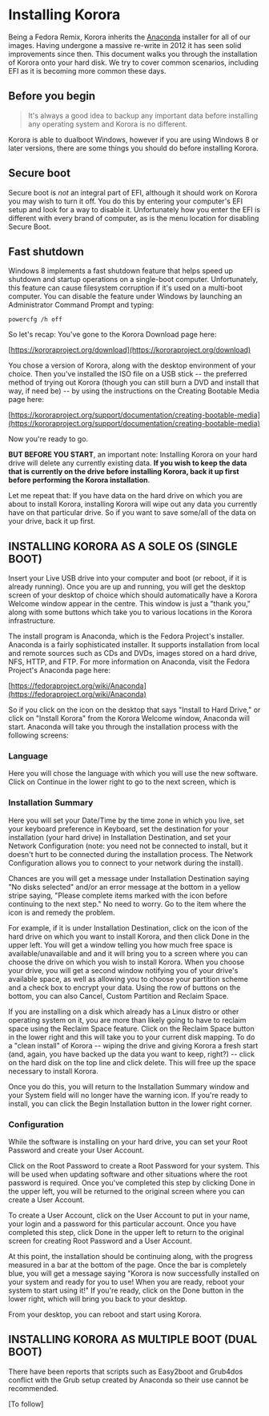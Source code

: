 # Installing Korora

Being a Fedora Remix, Korora inherits the [Anaconda](https://fedoraproject.org/wiki/Anaconda) installer for all of our images. Having undergone a massive re-write in 2012 it has seen solid improvements since then. This document walks you through the installation of Korora onto your hard disk. We try to cover common scenarios, including EFI as it is becoming more common these days.

## Before you begin

> It's always a good idea to backup any important data before installing any operating system and Korora is no different.

Korora is able to dualboot Windows, however if you are using Windows 8 or later versions, there are some things you should do before installing Korora.

## Secure boot

Secure boot is _not_ an integral part of EFI, although it should work on Korora you may wish to turn it off. You do this by entering your computer's EFI setup and look for a way to disable it. Unfortunately how you enter the EFI is different with every brand of computer, as is the menu location for disabling Secure Boot.

## Fast shutdown

Windows 8 implements a fast shutdown feature that helps speed up shutdown and startup operations on a single-boot computer. Unfortunately, this feature can cause filesystem corruption if it's used on a multi-boot computer. You can disable the feature under Windows by launching an Administrator Command Prompt and typing:

```
powercfg /h off
```

So let's recap: You've gone to the Korora Download page here:

[https://kororaproject.org/download](https://kororaproject.org/download)

You chose a version of Korora, along with the desktop environment of your choice. Then you've installed the ISO file on a USB stick -- the preferred method of trying out Korora (though you can still burn a DVD and install that way, if need be) -- by using the instructions on the Creating Bootable Media page here:

[https://kororaproject.org/support/documentation/creating-bootable-media](https://kororaproject.org/support/documentation/creating-bootable-media)

Now you're ready to go.

**BUT BEFORE YOU START**, an important note: Installing Korora on your hard drive will delete any currently existing data. **If you wish to keep the data that is currently on the drive before installing Korora, back it up first before performing the Korora installation**.

Let me repeat that: If you have data on the hard drive on which you are about to install Korora, installing Korora will wipe out any data you currently have on that particular drive. So if you want to save some/all of the data on your drive, back it up first.

## INSTALLING KORORA AS A SOLE OS (SINGLE BOOT)

Insert your Live USB drive into your computer and boot (or reboot, if it is already running). Once you are up and running, you will get the desktop screen of your desktop of choice which should automatically have a Korora Welcome window appear in the centre. This window is just a "thank you," along with some buttons which take you to various locations in the Korora infrastructure.

The install program is Anaconda, which is the Fedora Project's installer. Anaconda is a fairly sophisticated installer. It supports installation from local and remote sources such as CDs and DVDs, images stored on a hard drive, NFS, HTTP, and FTP. For more information on Anaconda, visit the Fedora Project's Anaconda page here:

[https://fedoraproject.org/wiki/Anaconda](https://fedoraproject.org/wiki/Anaconda)

So if you click on the icon on the desktop that says "Install to Hard Drive," or click on "Install Korora" from the Korora Welcome window, Anaconda will start. Anaconda will take you through the installation process with the following screens:

### Language

Here you will chose the language with which you will use the new software. Click on Continue in the lower right to go to the next screen, which is

### Installation Summary

Here you will set your Date/Time by the time zone in which you live, set your keyboard preference in Keyboard, set the destination for your installation (your hard drive) in Installation Destination, and set your Network Configuration (note: you need not be connected to install, but it doesn't hurt to be connected during the installation process. The Network Configuration allows you to connect to your network during the install).

Chances are you will get a message under Installation Destination saying "No disks selected" and/or an error message at the bottom in a yellow stripe saying, "Please complete items marked with the icon before continuing to the next step." No need to worry. Go to the item where the icon is and remedy the problem.

For example, if it is under Installation Destination, click on the icon of the hard drive on which you want to install Korora, and then click Done in the upper left. You will get a window telling you how much free space is available/unavailable and and it will bring you to a screen where you can choose the drive on which you wish to install Korora. When you choose your drive, you will get a second window notifying you of your drive's available space, as well as allowing you to choose your partition scheme and a check box to encrypt your data. Using the row of buttons on the bottom, you can also Cancel, Custom Partition and Reclaim Space.

If you are installing on a disk which already has a Linux distro or other operating system on it, you are more than likely going to have to reclaim space using the Reclaim Space feature. Click on the Reclaim Space button in the lower right and this will take you to your current disk mapping. To do a "clean install" of Korora -- wiping the drive and giving Korora a fresh start (and, again, you have backed up the data you want to keep, right?) -- click on the hard disk on the top line and click delete. This will free up the space necessary to install Korora.

Once you do this, you will return to the Installation Summary window and your System field will no longer have the warning icon. If you're ready to install, you can click the Begin Installation button in the lower right corner.

### Configuration

While the software is installing on your hard drive, you can set your Root Password and create your User Account.

Click on the Root Password to create a Root Password for your system. This will be used when updating software and other situations where the root password is required. Once you've completed this step by clicking Done in the upper left, you will be returned to the original screen where you can create a User Account.

To create a User Account, click on the User Account to put in your name, your login and a password for this particular account. Once you have completed this step, click Done in the upper left to return to the original screen for creating Root Password and a User Account.

At this point, the installation should be continuing along, with the progress measured in a bar at the bottom of the page. Once the bar is completely blue, you will get a message saying "Korora is now successfully installed on your system and ready for you to use! When you are ready, reboot your system to start using it!" If you're ready, click on the Done button in the lower right, which will bring you back to your desktop.

From your desktop, you can reboot and start using Korora.

## INSTALLING KORORA AS MULTIPLE BOOT (DUAL BOOT)

There have been reports that scripts such as Easy2boot and Grub4dos conflict with the Grub setup created by Anaconda so their use cannot be recommended.

[To follow]

